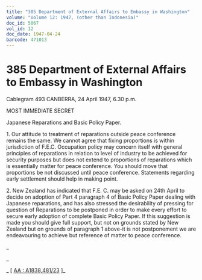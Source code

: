 ```yaml
---
title: "385 Department of External Affairs to Embassy in Washington"
volume: "Volume 12: 1947, (other than Indonesia)"
doc_id: 5067
vol_id: 12
doc_date: 1947-04-24
barcode: 471013
---
```


# 385 Department of External Affairs to Embassy in Washington

Cablegram 493 CANBERRA, 24 April 1947, 6.30 p.m.

MOST IMMEDIATE SECRET

Japanese Reparations and Basic Policy Paper.

1\. Our attitude to treatment of reparations outside peace conference remains the same. We cannot agree that fixing proportions is within jurisdiction of F.E.C. Occupation policy may concern itself with general principles of reparations in relation to level of industry to be achieved for security purposes but does not extend to proportions of reparations which is essentially matter for peace conference. You should move that proportions be not discussed until peace conference. Statements regarding early settlement should help in making point.

2\. New Zealand has indicated that F.E. C. may be asked on 24th April to decide on adoption of Part 4 paragraph 4 of Basic Policy Paper dealing with Japanese reparations, and has also stressed the desirability of pressing for question of Reparations to be postponed in order to make every effort to secure early adoption of complete Basic Policy Paper. If this suggestion is made you should give full support, but not on grounds stated by New Zealand but on grounds of paragraph 1 above-it is not postponement we are endeavouring to achieve but reference of matter to peace conference.

_

_

_ [ [AA : A1838,481/23](http://www.naa.gov.au/cgi-bin/Search?O=I&Number=471013) ]_
